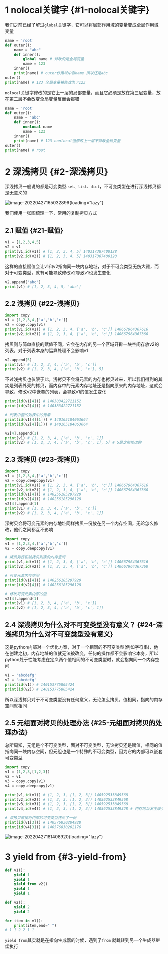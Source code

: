 # 1 nolocal关键字 {#1-nolocal关键字}

我们之前已经了解过`global`关键字，它可以将局部作用域的变量变成全局作用域变量

``` python
name = 'root'
def outer():
    name = "abc"
    def inner():
        global name # 修改的是全局变量
        name = 123
    inner()
    print(name) # outer作用域中有name 所以还是abc
outer()
print(name) # 123 全局变量被修改为了123
```

`nolocal`关键字修改的是它上一层的局部变量，而且它必须是放在第三层变量，放在第二层不会改变全局变量反而会报错

``` python
name = 'root'
def outer():
    name = 'abc'
    def inner():
        nonlocal name
        name = 123
    inner()
    print(name) # 123 nonlocal值修改上一层不修改全局变量
outer()
print(name) # root
```

# 2 深浅拷贝 {#2-深浅拷贝}

深浅拷贝一般说的都是可变类型:`set、list、dict`，不可变类型在进行深浅拷贝都是无意义的

![image-20220427165032896](https://skystarry-1251157247.cos.ap-chengdu.myqcloud.com/img/image-20220427165032896.png){loading="lazy"}

我们使用一张图梳理一下，常用的复制拷贝方式

## 2.1 赋值 {#21-赋值}

``` python
v1 = [1,2,3,4,5]
v2 = v1
print(v1,id(v1)) # [1, 2, 3, 4, 5] 140317387400128
print(v2,id(v2)) # [1, 2, 3, 4, 5] 140317387400128
```

这样的直接赋值会让v1和v2指向同一块内存地址，对于不可变类型无伤大雅，而对于可变类型，就有可能导致修改v2导致v1也发生变化

``` python
v2.append('abc')
print(v1) # [1, 2, 3, 4, 5, 'abc']
```

## 2.2 浅拷贝 {#22-浅拷贝}

``` python
import copy
v1 = [1,2,3,4,['a','b','c']]
v2 = copy.copy(v1)
print(v1,id(v1)) # [1, 2, 3, 4, ['a', 'b', 'c']] 140667964367616
print(v2,id(v2)) # [1, 2, 3, 4, ['a', 'b', 'c']] 140667964367360
```

拷贝则与简单直接的赋值不同，它会在内存的另一个区域开辟一块空间存放v2的列表，对于列表本身的运算处理不会影响v1

``` python
v2.append(5)
print(v1) # [1, 2, 3, 4, ['a', 'b', 'c']]
print(v2) # [1, 2, 3, 4, ['a', 'b', 'c'], 5]
```

不过浅拷贝也仅限于此，浅拷贝不会将元素的内存也拷贝过来，所以我们得到的其实是列表外壳的拷贝，而内存中的元素内存地址还是指向原来的内存地址，这就会导致，修改v2中嵌套的列表，会导致v1的值发生变化

``` python
print(id(v1[4])) # 140383422721152
print(id(v2[4])) # 140383422721152

# 列表中套的列表中的元素
print(id(v1[4][1])) # 140165184063664
print(id(v2[4][1])) # 140165184063664

v2[4].append(1)
print(v1) # [1, 2, 3, 4, ['a', 'b', 'c', 1]]
print(v2) # [1, 2, 3, 4, ['a', 'b', 'c', 1], 5] # 5是之前修改的
```

## 2.3 深拷贝 {#23-深拷贝}

``` python
import copy
v1 = [1,2,3,4,['a','b','c']]
v2 = copy.deepcopy(v1)
print(v1,id(v1)) # [1, 2, 3, 4, ['a', 'b', 'c']] 140667964367616
print(v2,id(v2)) # [1, 2, 3, 4, ['a', 'b', 'c']] 140667964367360
print(id(v1[4])) # 140256185297920
print(id(v2[4])) # 140256185296128
v2[4].append(1)
print(v1) # [1, 2, 3, 4, ['a', 'b', 'c']]
print(v2) # [1, 2, 3, 4, ['a', 'b', 'c', 1]]
```

深拷贝会将可变元素的内存地址同样拷贝一份放在另一个内存空间，无论怎么修改，他们之间都互不影响

``` python
import copy
v1 = [1,2,3,4,['a','b','c']]
v2 = copy.deepcopy(v1)

# 拷贝列表和被拷贝列表的内存空间
print(v1,id(v1)) # [1, 2, 3, 4, ['a', 'b', 'c']] 140667964367616
print(v2,id(v2)) # [1, 2, 3, 4, ['a', 'b', 'c']] 140667964367360

# 可变元素内存空间
print(id(v1[4])) # 140256185297920
print(id(v2[4])) # 140256185296128

# 修改可变元素内部的值
v2[4].append(1)
print(v1) # [1, 2, 3, 4, ['a', 'b', 'c']]
print(v2) # [1, 2, 3, 4, ['a', 'b', 'c', 1]]
```

## 2.4 深浅拷贝为什么对不可变类型没有意义？ {#24-深浅拷贝为什么对不可变类型没有意义}

这是python内部对一个优化方案，对于一个相同的不可变类型(例如字符串)，他在创建之初，内存地址的值就无法被改变，任何的操作都不会影响它本身，所以python处于性能考虑在定义两个值相同的不可变类型时，就会指向同一个内存空间

``` python
v1 = 'abcdefg'
v2 = 'abcdefg'
print(id(v1)) # 140153775805424
print(id(v2)) # 140153775805424
```

所以深浅拷贝对于不可变类型没有任何意义，无论怎么拷贝，值相同，指向的内存空间就相同

## 2.5 元组面对拷贝的处理办法 {#25-元组面对拷贝的处理办法}

总所周知，元组是个不可变类型，面对不可变类型，无论拷贝还是赋值，相同的值指向同一块内存空间，但元组也是一个特殊的不可变类型，因为它的内部可以嵌套可变类型

``` python
import copy
v1 = (1,2,3,[1,2,3])
v2 = v1
v3 = copy.copy(v1)
v4 = copy.deepcopy(v1)

print(v1,id(v1)) # (1, 2, 3, [1, 2, 3]) 140592533849568
print(v2,id(v2)) # (1, 2, 3, [1, 2, 3]) 140592533849568
print(v3,id(v3)) # (1, 2, 3, [1, 2, 3]) 140592533849568
print(v4,id(v4)) # (1, 2, 3, [1, 2, 3]) 140592533849328 # 内存地址发生改变

# 深拷贝直接将内部的可变类型拷贝了一份
print(id(v1[3])) # 140576830204928
print(id(v4[3])) # 140576830202176
```

![image-20220427181408920](https://skystarry-1251157247.cos.ap-chengdu.myqcloud.com/img/image-20220427181408920.png){loading="lazy"}

# 3 yield from {#3-yield-from}

``` python
def v1():
    yield 1
    yield 1
    yield from v2()
    yield 1
    yield 1

def v2():
    yield 2
    yield 2

for item in v1():
    print(item,end=" ")
# 1 1 2 2 1 1 
```

`yield from`其实就是在指向生成器的时候，遇到了`from`
就跳转到另一个生成器继续执行